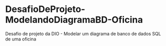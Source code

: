 # DesafioDeProjeto-ModelandoDiagramaBD-Oficina
Desafio de projeto da DIO - Modelar um diagrama de banco de dados SQL de uma oficina
